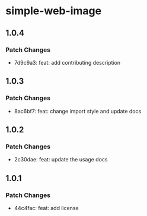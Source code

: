 # simple-web-image

## 1.0.4

### Patch Changes

- 7d9c9a3: feat: add contributing description

## 1.0.3

### Patch Changes

- 8ac6bf7: feat: change import style and update docs

## 1.0.2

### Patch Changes

- 2c30dae: feat: update the usage docs

## 1.0.1

### Patch Changes

- 44c4fac: feat: add license

